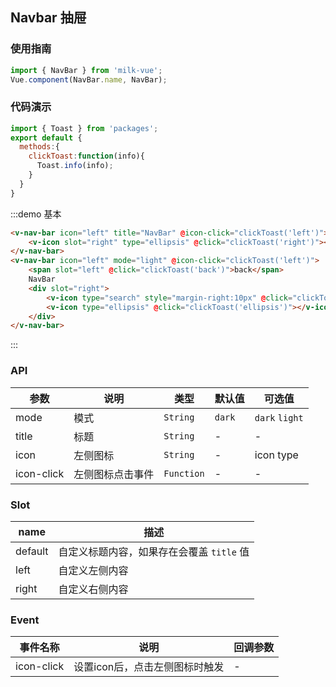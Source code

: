 <script>
import { Toast } from 'packages';
export default {
  methods:{
    clickToast:function(info){
      Toast.info(info);
    }
  }
}
</script>

## Navbar 抽屉

### 使用指南

```javascript
import { NavBar } from 'milk-vue';
Vue.component(NavBar.name, NavBar);
```

### 代码演示

```javascript
import { Toast } from 'packages';
export default {
  methods:{
    clickToast:function(info){
      Toast.info(info);
    }
  }
}
```

:::demo 基本
```html
<v-nav-bar icon="left" title="NavBar" @icon-click="clickToast('left')">
    <v-icon slot="right" type="ellipsis" @click="clickToast('right')"></v-icon>
</v-nav-bar>
<v-nav-bar icon="left" mode="light" @icon-click="clickToast('left')">
    <span slot="left" @click="clickToast('back')">back</span>
    NavBar
    <div slot="right">
        <v-icon type="search" style="margin-right:10px" @click="clickToast('search')"></v-icon>
        <v-icon type="ellipsis" @click="clickToast('ellipsis')"></v-icon>
    </div>
</v-nav-bar>
```
:::

### API

| 参数 | 说明 | 类型 | 默认值 | 可选值 |
|-----------|-----------|-----------|-------------|-------------|
| mode | 模式 | `String` | `dark` | `dark` `light` |
| title | 标题 | `String` | - | - |
| icon | 左侧图标 | `String` | - | icon type |
| icon-click | 左侧图标点击事件 | `Function` | - | - |

### Slot

| name | 描述 |
|------|------|
| default | 自定义标题内容，如果存在会覆盖 `title` 值 |
| left | 自定义左侧内容 |
| right | 自定义右侧内容 |

### Event

| 事件名称 | 说明 | 回调参数 |
|-----------|-----------|-----------|
| icon-click | 设置icon后，点击左侧图标时触发 | - |
